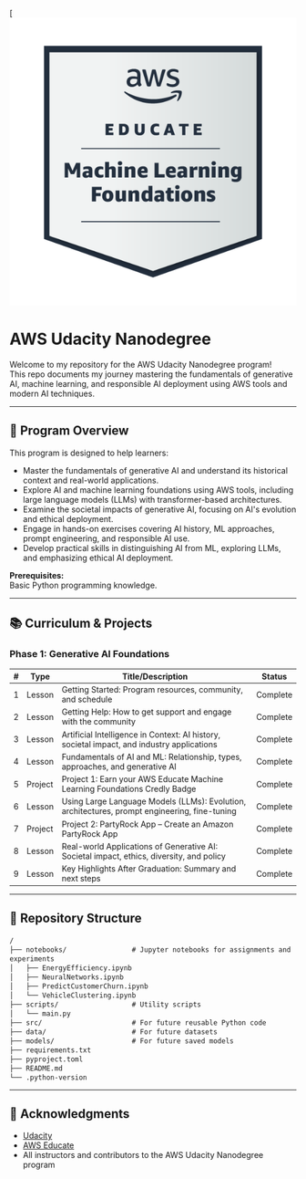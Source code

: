 [![Credly Badge: AWS Educate Machine Learning Foundations](/src/img/aws-educate-machine-learning-foundations.png)

# AWS Udacity Nanodegree

Welcome to my repository for the AWS Udacity Nanodegree program!  
This repo documents my journey mastering the fundamentals of generative AI, machine learning, and responsible AI deployment using AWS tools and modern AI techniques.

---

## 🌟 Program Overview

This program is designed to help learners:
- Master the fundamentals of generative AI and understand its historical context and real-world applications.
- Explore AI and machine learning foundations using AWS tools, including large language models (LLMs) with transformer-based architectures.
- Examine the societal impacts of generative AI, focusing on AI's evolution and ethical deployment.
- Engage in hands-on exercises covering AI history, ML approaches, prompt engineering, and responsible AI use.
- Develop practical skills in distinguishing AI from ML, exploring LLMs, and emphasizing ethical AI deployment.

**Prerequisites:**  
Basic Python programming knowledge.

---

## 📚 Curriculum & Projects

### Phase 1: Generative AI Foundations

| #  | Type     | Title/Description                                                                                  | Status    |
|----|----------|---------------------------------------------------------------------------------------------------|-----------|
| 1  | Lesson   | Getting Started: Program resources, community, and schedule                                       | Complete  |
| 2  | Lesson   | Getting Help: How to get support and engage with the community                                    | Complete  |
| 3  | Lesson   | Artificial Intelligence in Context: AI history, societal impact, and industry applications        | Complete  |
| 4  | Lesson   | Fundamentals of AI and ML: Relationship, types, approaches, and generative AI                    | Complete  |
| 5  | Project  | Project 1: Earn your AWS Educate Machine Learning Foundations Credly Badge                        | Complete  |
| 6  | Lesson   | Using Large Language Models (LLMs): Evolution, architectures, prompt engineering, fine-tuning     | Complete  |
| 7  | Project  | Project 2: PartyRock App – Create an Amazon PartyRock App                                         | Complete  |
| 8  | Lesson   | Real-world Applications of Generative AI: Societal impact, ethics, diversity, and policy          | Complete  |
| 9  | Lesson   | Key Highlights After Graduation: Summary and next steps                                           | Complete  |

---

## 📂 Repository Structure

```
/
├── notebooks/                # Jupyter notebooks for assignments and experiments
│   ├── EnergyEfficiency.ipynb
│   ├── NeuralNetworks.ipynb
│   ├── PredictCustomerChurn.ipynb
│   └── VehicleClustering.ipynb
├── scripts/                  # Utility scripts
│   └── main.py
├── src/                      # For future reusable Python code
├── data/                     # For future datasets
├── models/                   # For future saved models
├── requirements.txt
├── pyproject.toml
├── README.md
└── .python-version
```
---

## 🙏 Acknowledgments

- [Udacity](https://www.udacity.com/)
- [AWS Educate](https://aws.amazon.com/education/awseducate/)
- All instructors and contributors to the AWS Udacity Nanodegree program
